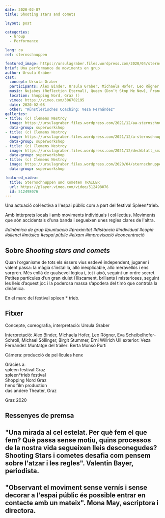 ```yaml
---
date: 2020-02-07
title: Shooting stars and comets

layout: post

categories:
  - Group
  - Performance

lang: ca
ref: sternschnuppen

featured_image: https://ursulagraber.files.wordpress.com/2020/04/sternschnuppen_clemens_nestroy_42.jpg?w=500&fit=crop
brief: Una performance de moviments en grup
author: Ursula Graber
cast:
  concept: Ursula Graber
  participants: Alex Binder, Ursula Graber, Michaela Hofer, Leo Rögner, Eva Scheibelhofer-Schroll, Michael Söllinger, Birgit Stummer, Erni Willrich
  music: Nujabes (Reflection Eternal), Queen (Don‘t Stop Me Now), France Gall (Au Claire De La Lune), Camille (1, 2, 3)
  location: Shopping Nord, Graz ()
  vimeo: https://vimeo.com/306702195
  date: 2020-02-08
  other: "Künstlerisches Coaching: Veza Fernández"
galleries:
- title: (c) Clemens Nestroy
  image: https://ursulagraber.files.wordpress.com/2021/12/aa-sternschnuppen_clemens_nestroy_25_small.jpg?w=2500&fit=crop
  data-group: superworkshop
- title: (c) Clemens Nestroy
  image: https://ursulagraber.files.wordpress.com/2021/12/a-sternschnuppen_clemens_nestroy_35_small.jpg?w=2500&fit=crop
  data-group: superworkshop
- title: (c) Clemens Nestroy
  image: https://ursulagraber.files.wordpress.com/2021/12/deckblatt_small.jpg?w=2500&fit=crop
  data-group: superworkshop
- title: (c) Clemens Nestroy
  image: https://ursulagraber.files.wordpress.com/2020/04/sternschnuppen_clemens_nestroy_42.jpg
  data-group: superworkshop

featured_video:
  title: Sternschnuppen und Kometen TRAILER
  url: https://player.vimeo.com/video/512498076
  id: 512498076
---
```

Una actuació col·lectiva a l'espai públic com a part del festival Spleen*trieb.

Amb intèrprets locals i amb moviments individuals i col·lectius. Moviments que són accidentals d'una banda i segueixen unes regles clares de l'altra.

*#dinàmica de grup #puntuació #proximitat #distància #individual #còpia #silenci #música #espai públic #eixam #improvisació #concentració*

<!--plop-->

## Sobre *Shooting stars and comets*

Quan l’organisme de tots els éssers vius esdevé independent, juganer i valent passa: la màgia s’instal·la, allò inexplicable, allò meravellós i ens sorprèn. Més enllà de qualsevol lògica i, tot i això, seguint un ordre secret. Petites partícules d’un gran xiulet i lliscament, brillants i misterioses, seguint les lleis d’aquest joc i la poderosa massa s’apodera del timó que controla la dinàmica.


En el marc del festival spleen * trieb.

<!--plop-->

## Fitxer

Concepte, coreografia, interpretació: Ursula Graber

Interpretació: Alex Binder, Michaela Hofer, Leo Rögner, Eva Scheibelhofer-Schroll, Michael Söllinger, Birgit Stummer, Erni Willrich Ull exterior: Veza Fernández
Muntatge del tràiler: Berta Monsó Purtí

Càmera: producció de pel·lícules henx

Gràcies a:<br>
spleen festival Graz<br>
spleen*trieb festival<br>
Shopping Nord Graz<br>
henx film production<br>
das andere Theater, Graz<br>

Graz 2020

## Ressenyes de premsa

## "Una mirada al cel estelat. Per què fem el que fem? Què passa sense motiu, quins processos de la nostra vida segueixen lleis desconegudes? Shooting Stars i cometes desafia com pensem sobre l'atzar i les regles". Valentin Bayer, periodista.



## "Observant el moviment sense vernís i sense decorar a l'espai públic és possible entrar en contacte amb un mateix". Mona May, escriptora i directora.




<!--[![Totem](https://i.vimeocdn.com/video/746500438_640.jpg)](https://player.vimeo.com/video/306702195)-->
